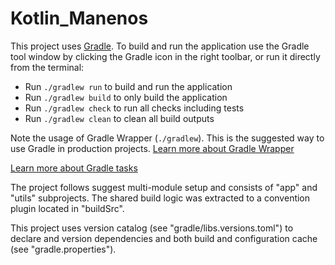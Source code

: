 # Kotlin_Manenos

This project uses [Gradle](https://gradle.org/). To build and run the application
use the Gradle tool window by clicking the Gradle icon in the right toolbar, or run it directly from the terminal:

* Run `./gradlew run` to build and run the application
* Run `./gradlew build` to only build the application
* Run `./gradlew check` to run all checks including tests
* Run `./gradlew clean` to clean all build outputs

Note the usage of Gradle Wrapper (`./gradlew`). This is the suggested way to use Gradle in production
projects. [Learn more about Gradle Wrapper](https://docs.gradle.org/current/userguide/gradle_wrapper.html)

[Learn more about Gradle tasks](https://docs.gradle.org/current/userguide/command_line_interface.html#common_tasks)

The project follows suggest multi-module setup and consists of "app" and "utils" subprojects.
The shared build logic was extracted to a convention plugin located in "buildSrc".

This project uses version catalog (see "gradle/libs.versions.toml") to declare and version dependencies
and both build and configuration cache (see "gradle.properties").
